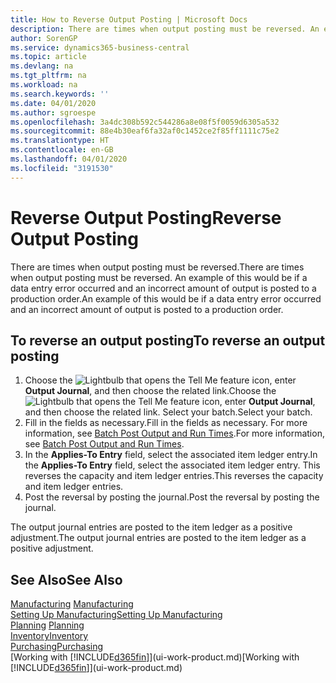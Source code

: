 ```yaml
---
title: How to Reverse Output Posting | Microsoft Docs
description: There are times when output posting must be reversed. An example of this would be if a data entry error occurred and an incorrect amount of output is posted to a production order.
author: SorenGP
ms.service: dynamics365-business-central
ms.topic: article
ms.devlang: na
ms.tgt_pltfrm: na
ms.workload: na
ms.search.keywords: ''
ms.date: 04/01/2020
ms.author: sgroespe
ms.openlocfilehash: 3a4dc308b592c544286a8e08f5f0059d6305a532
ms.sourcegitcommit: 88e4b30eaf6fa32af0c1452ce2f85ff1111c75e2
ms.translationtype: HT
ms.contentlocale: en-GB
ms.lasthandoff: 04/01/2020
ms.locfileid: "3191530"
---
```

# <a name="reverse-output-posting"></a><span data-ttu-id="71719-104">Reverse Output Posting</span><span class="sxs-lookup"><span data-stu-id="71719-104">Reverse Output Posting</span></span>
<span data-ttu-id="71719-105">There are times when output posting must be reversed.</span><span class="sxs-lookup"><span data-stu-id="71719-105">There are times when output posting must be reversed.</span></span> <span data-ttu-id="71719-106">An example of this would be if a data entry error occurred and an incorrect amount of output is posted to a production order.</span><span class="sxs-lookup"><span data-stu-id="71719-106">An example of this would be if a data entry error occurred and an incorrect amount of output is posted to a production order.</span></span>  

## <a name="to-reverse-an-output-posting"></a><span data-ttu-id="71719-107">To reverse an output posting</span><span class="sxs-lookup"><span data-stu-id="71719-107">To reverse an output posting</span></span>  
1.  <span data-ttu-id="71719-108">Choose the ![Lightbulb that opens the Tell Me feature](media/ui-search/search_small.png "Tell me what you want to do") icon, enter **Output Journal**, and then choose the related link.</span><span class="sxs-lookup"><span data-stu-id="71719-108">Choose the ![Lightbulb that opens the Tell Me feature](media/ui-search/search_small.png "Tell me what you want to do") icon, enter **Output Journal**, and then choose the related link.</span></span> <span data-ttu-id="71719-109">Select your batch.</span><span class="sxs-lookup"><span data-stu-id="71719-109">Select your batch.</span></span>  
2. <span data-ttu-id="71719-110">Fill in the fields as necessary.</span><span class="sxs-lookup"><span data-stu-id="71719-110">Fill in the fields as necessary.</span></span> <span data-ttu-id="71719-111">For more information, see [Batch Post Output and Run Times](production-how-to-post-output-quantity.md).</span><span class="sxs-lookup"><span data-stu-id="71719-111">For more information, see [Batch Post Output and Run Times](production-how-to-post-output-quantity.md).</span></span>
3.  <span data-ttu-id="71719-112">In the **Applies-To Entry** field, select the associated item ledger entry.</span><span class="sxs-lookup"><span data-stu-id="71719-112">In the **Applies-To Entry** field, select the associated item ledger entry.</span></span> <span data-ttu-id="71719-113">This reverses the capacity and item ledger entries.</span><span class="sxs-lookup"><span data-stu-id="71719-113">This reverses the capacity and item ledger entries.</span></span>  
4. <span data-ttu-id="71719-114">Post the reversal by posting the journal.</span><span class="sxs-lookup"><span data-stu-id="71719-114">Post the reversal by posting the journal.</span></span>  

<span data-ttu-id="71719-115">The output journal entries are posted to the item ledger as a positive adjustment.</span><span class="sxs-lookup"><span data-stu-id="71719-115">The output journal entries are posted to the item ledger as a positive adjustment.</span></span>  

## <a name="see-also"></a><span data-ttu-id="71719-116">See Also</span><span class="sxs-lookup"><span data-stu-id="71719-116">See Also</span></span>  
 <span data-ttu-id="71719-117">[Manufacturing](production-manage-manufacturing.md)  </span><span class="sxs-lookup"><span data-stu-id="71719-117">[Manufacturing](production-manage-manufacturing.md)  </span></span>  
 [<span data-ttu-id="71719-118">Setting Up Manufacturing</span><span class="sxs-lookup"><span data-stu-id="71719-118">Setting Up Manufacturing</span></span>](production-configure-production-processes.md)  
 <span data-ttu-id="71719-119">[Planning](production-planning.md)    </span><span class="sxs-lookup"><span data-stu-id="71719-119">[Planning](production-planning.md)    </span></span>  
 [<span data-ttu-id="71719-120">Inventory</span><span class="sxs-lookup"><span data-stu-id="71719-120">Inventory</span></span>](inventory-manage-inventory.md)  
 [<span data-ttu-id="71719-121">Purchasing</span><span class="sxs-lookup"><span data-stu-id="71719-121">Purchasing</span></span>](purchasing-manage-purchasing.md)  
 <span data-ttu-id="71719-122">[Working with [!INCLUDE[d365fin](includes/d365fin_md.md)]](ui-work-product.md)</span><span class="sxs-lookup"><span data-stu-id="71719-122">[Working with [!INCLUDE[d365fin](includes/d365fin_md.md)]](ui-work-product.md)</span></span>  
